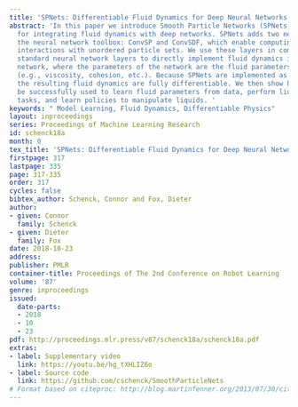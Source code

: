 ```yaml
---
title: 'SPNets: Differentiable Fluid Dynamics for Deep Neural Networks'
abstract: 'In this paper we introduce Smooth Particle Networks (SPNets), a framework
  for integrating fluid dynamics with deep networks. SPNets adds two new layers to
  the neural network toolbox: ConvSP and ConvSDF, which enable computing physical
  interactions with unordered particle sets. We use these layers in combination with
  standard neural network layers to directly implement fluid dynamics inside a deep
  network, where the parameters of the network are the fluid parameters themselves
  (e.g., viscosity, cohesion, etc.). Because SPNets are implemented as a neural network,
  the resulting fluid dynamics are fully differentiable. We then show how this can
  be successfully used to learn fluid parameters from data, perform liquid control
  tasks, and learn policies to manipulate liquids. '
keywords: " Model Learning, Fluid Dynamics, Differentiable Physics"
layout: inproceedings
series: Proceedings of Machine Learning Research
id: schenck18a
month: 0
tex_title: 'SPNets: Differentiable Fluid Dynamics for Deep Neural Networks'
firstpage: 317
lastpage: 335
page: 317-335
order: 317
cycles: false
bibtex_author: Schenck, Connor and Fox, Dieter
author:
- given: Connor
  family: Schenck
- given: Dieter
  family: Fox
date: 2018-10-23
address: 
publisher: PMLR
container-title: Proceedings of The 2nd Conference on Robot Learning
volume: '87'
genre: inproceedings
issued:
  date-parts:
  - 2018
  - 10
  - 23
pdf: http://proceedings.mlr.press/v87/schenck18a/schenck18a.pdf
extras:
- label: Supplementary video
  link: https://youtu.be/hg_tXHLIZ6o
- label: Source code
  link: https://github.com/cschenck/SmoothParticleNets
# Format based on citeproc: http://blog.martinfenner.org/2013/07/30/citeproc-yaml-for-bibliographies/
---
```

